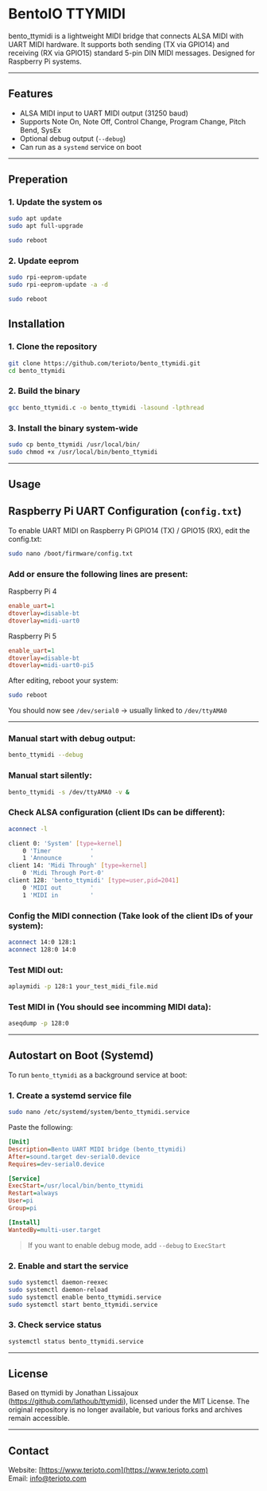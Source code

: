
# BentoIO TTYMIDI

bento_ttymidi is a lightweight MIDI bridge that connects ALSA MIDI with UART MIDI hardware. It supports both sending (TX via GPIO14) and receiving (RX via GPIO15) standard 5-pin DIN MIDI messages. Designed for Raspberry Pi systems.

---

## Features

- ALSA MIDI input to UART MIDI output (31250 baud)
- Supports Note On, Note Off, Control Change, Program Change, Pitch Bend, SysEx
- Optional debug output (`--debug`)
- Can run as a `systemd` service on boot

---

## Preperation

### 1. Update the system os

```bash
sudo apt update
sudo apt full-upgrade

sudo reboot
```

### 2. Update eeprom

```bash
sudo rpi-eeprom-update
sudo rpi-eeprom-update -a -d

sudo reboot
```


## Installation

### 1. Clone the repository

```bash
git clone https://github.com/terioto/bento_ttymidi.git
cd bento_ttymidi
```

### 2. Build the binary

```bash
gcc bento_ttymidi.c -o bento_ttymidi -lasound -lpthread
```

### 3. Install the binary system-wide

```bash
sudo cp bento_ttymidi /usr/local/bin/
sudo chmod +x /usr/local/bin/bento_ttymidi
```

---

## Usage

## Raspberry Pi UART Configuration (`config.txt`)

To enable UART MIDI on Raspberry Pi GPIO14 (TX) / GPIO15 (RX), edit the config.txt:

```bash
sudo nano /boot/firmware/config.txt
```

### Add or ensure the following lines are present:

Raspberry Pi 4

```ini
enable_uart=1
dtoverlay=disable-bt
dtoverlay=midi-uart0
```

Raspberry Pi 5

```ini
enable_uart=1
dtoverlay=disable-bt
dtoverlay=midi-uart0-pi5
```

After editing, reboot your system:

```bash
sudo reboot
```

You should now see `/dev/serial0` → usually linked to `/dev/ttyAMA0`

---

### Manual start with debug output:

```bash
bento_ttymidi --debug
```

### Manual start silently:

```bash
bento_ttymidi -s /dev/ttyAMA0 -v &
```

### Check ALSA configuration (client IDs can be different):

```bash
aconnect -l

client 0: 'System' [type=kernel]
    0 'Timer           '
    1 'Announce        '
client 14: 'Midi Through' [type=kernel]
    0 'Midi Through Port-0'
client 128: 'bento_ttymidi' [type=user,pid=2041]
    0 'MIDI out        '
    1 'MIDI in         '
```

### Config the MIDI connection (Take look of the client IDs of your system):

```bash
aconnect 14:0 128:1
aconnect 128:0 14:0
```

### Test MIDI out:

```bash
aplaymidi -p 128:1 your_test_midi_file.mid
```

### Test MIDI in (You should see incomming MIDI data):

```bash
aseqdump -p 128:0
```


---

## Autostart on Boot (Systemd)

To run `bento_ttymidi` as a background service at boot:

### 1. Create a systemd service file

```bash
sudo nano /etc/systemd/system/bento_ttymidi.service
```

Paste the following:

```ini
[Unit]
Description=Bento UART MIDI bridge (bento_ttymidi)
After=sound.target dev-serial0.device
Requires=dev-serial0.device

[Service]
ExecStart=/usr/local/bin/bento_ttymidi
Restart=always
User=pi
Group=pi

[Install]
WantedBy=multi-user.target
```

> If you want to enable debug mode, add `--debug` to `ExecStart`

### 2. Enable and start the service

```bash
sudo systemctl daemon-reexec
sudo systemctl daemon-reload
sudo systemctl enable bento_ttymidi.service
sudo systemctl start bento_ttymidi.service
```

### 3. Check service status

```bash
systemctl status bento_ttymidi.service
```

---



## License

Based on ttymidi by Jonathan Lissajoux (https://github.com/lathoub/ttymidi), licensed under the MIT License.
The original repository is no longer available, but various forks and archives remain accessible.

---

## Contact

Website: [https://www.terioto.com](https://www.terioto.com)  
Email: [info@terioto.com](mailto:info@terioto.com)
